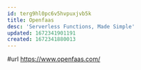 ```yaml
---
id: terg9hl0pc6v5hvpuxjvb5k
title: Openfaas
desc: 'Serverless Functions, Made Simple'
updated: 1672341901191
created: 1672341880013
---
```


#url https://www.openfaas.com/
